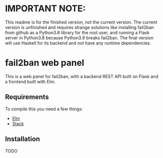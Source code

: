 # IMPORTANT NOTE:
This readme is for the finished version, not the current version. The current version is unfinished and requires strange solutions like installing fail2ban from github as a Python3.8 library for the root user, and running a Flask server in Python3.8 because Python3.9 breaks fail2ban. The final version will use Haskell for its backend and not have any runtime dependencies.


# fail2ban web panel

This is a web panel for fail2ban, with a backend REST API built on Flask and a frontend built with Elm.

## Requirements

To compile this you need a few things:
- [Elm](https://guide.elm-lang.org/install/elm.html)
- [Stack](https://docs.haskellstack.org/en/stable/README/)

## Installation

TODO
